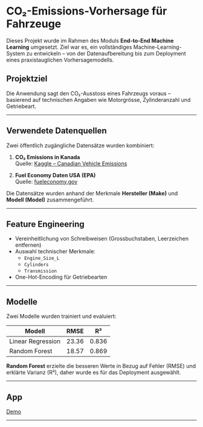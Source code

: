 # CO₂-Emissions-Vorhersage für Fahrzeuge

Dieses Projekt wurde im Rahmen des Moduls **End-to-End Machine Learning** umgesetzt. Ziel war es, ein vollständiges Machine-Learning-System zu entwickeln – von der Datenaufbereitung bis zum Deployment eines praxistauglichen Vorhersagemodells.

## Projektziel

Die Anwendung sagt den CO₂-Ausstoss eines Fahrzeugs voraus – basierend auf technischen Angaben wie Motorgrösse, Zylinderanzahl und Getriebeart.

---

## Verwendete Datenquellen

Zwei öffentlich zugängliche Datensätze wurden kombiniert:

1. **CO₂ Emissions in Kanada**  
   Quelle: [Kaggle – Canadian Vehicle Emissions](https://www.kaggle.com/datasets/debajyotipodder/co2-emission-by-vehicles)

2. **Fuel Economy Daten USA (EPA)**  
   Quelle: [fueleconomy.gov](https://www.fueleconomy.gov/feg/download.shtml)

Die Datensätze wurden anhand der Merkmale **Hersteller (Make)** und **Modell (Model)** zusammengeführt.

---

## Feature Engineering

- Vereinheitlichung von Schreibweisen (Grossbuchstaben, Leerzeichen entfernen)
- Auswahl technischer Merkmale:
  - `Engine_Size_L`
  - `Cylinders`
  - `Transmission`
- One-Hot-Encoding für Getriebearten

---

## Modelle

Zwei Modelle wurden trainiert und evaluiert:

| Modell            | RMSE  | R²     |
|-------------------|-------|--------|
| Linear Regression | 23.36 | 0.836  |
| Random Forest     | 18.57 | 0.869  |

**Random Forest** erzielte die besseren Werte in Bezug auf Fehler (RMSE) und erklärte Varianz (R²), daher wurde es für das Deployment ausgewählt.

---

## App
[Demo](https://huggingface.co/spaces/martivic/co2-predictor)
  

---



